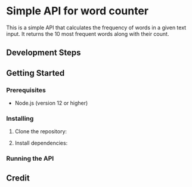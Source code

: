 # Simple API for word counter

This is a simple API that calculates the frequency of words in a given text input. It returns the 10 most frequent words along with their count.

## Development Steps

## Getting Started

### Prerequisites

- Node.js (version 12 or higher)

### Installing

1. Clone the repository:

2. Install dependencies:

### Running the API

## Credit
